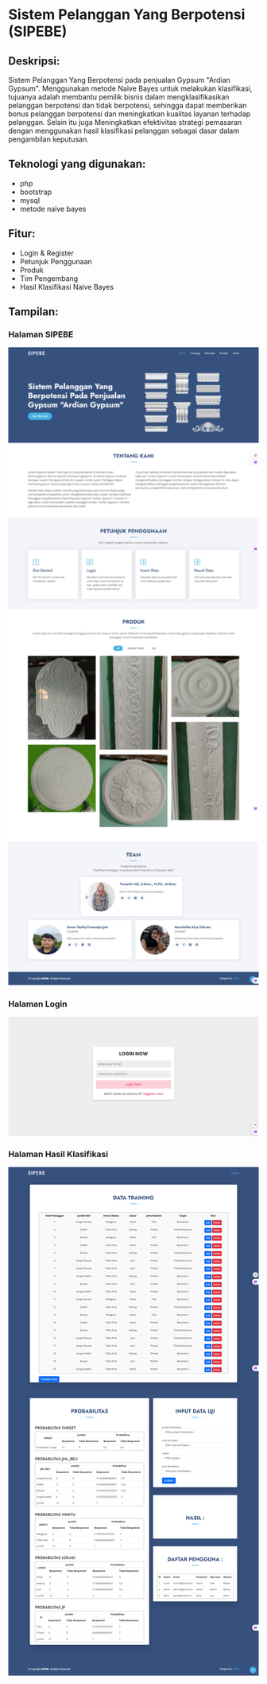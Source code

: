 # Sistem Pelanggan Yang Berpotensi (SIPEBE)

## Deskripsi:

Sistem Pelanggan Yang Berpotensi pada penjualan Gypsum "Ardian Gypsum". Menggunakan metode Naive Bayes untuk melakukan klasifikasi, tujuanya adalah membantu pemilik bisnis dalam mengklasifikasikan pelanggan berpotensi dan tidak berpotensi, sehingga dapat memberikan bonus pelanggan berpotensi dan meningkatkan kualitas layanan terhadap pelanggan. Selain itu juga Meningkatkan efektivitas strategi pemasaran dengan menggunakan hasil klasifikasi pelanggan sebagai dasar dalam pengambilan keputusan.

## Teknologi yang digunakan:
* php
* bootstrap
* mysql
* metode naive bayes

## Fitur:
* Login & Register
* Petunjuk Penggunaan
* Produk
* Tim Pengembang
* Hasil Klasifikasi Naive Bayes

## Tampilan:

### Halaman SIPEBE

<img src="assets/img/sipebe.png" alt="Halaman SIPEBE" width="700px">

### Halaman Login

<img src="assets/img/login_sipebe.png" alt="Halaman Login SIPEBE" width="700px">

### Halaman Hasil Klasifikasi

<img src="assets/img/hasil_sipebe.png" alt="Halaman Hasil SIPEBE" width="700px">
